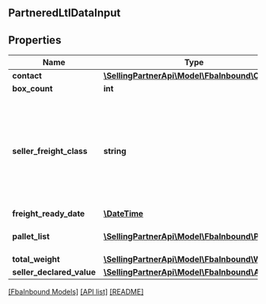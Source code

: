 ## PartneredLtlDataInput

## Properties

Name | Type | Description | Notes
------------ | ------------- | ------------- | -------------
**contact** | [**\SellingPartnerApi\Model\FbaInbound\Contact**](Contact.md) |  | [optional]
**box_count** | **int** |  | [optional]
**seller_freight_class** | **string** | The freight class of the shipment. For information about determining the freight class, contact the carrier. | [optional]
**freight_ready_date** | [**\DateTime**](\DateTime.md) |  | [optional]
**pallet_list** | [**\SellingPartnerApi\Model\FbaInbound\Pallet[]**](Pallet.md) | A list of pallet information. | [optional]
**total_weight** | [**\SellingPartnerApi\Model\FbaInbound\Weight**](Weight.md) |  | [optional]
**seller_declared_value** | [**\SellingPartnerApi\Model\FbaInbound\Amount**](Amount.md) |  | [optional]

[[FbaInbound Models]](../) [[API list]](../../Api) [[README]](../../../README.md)
